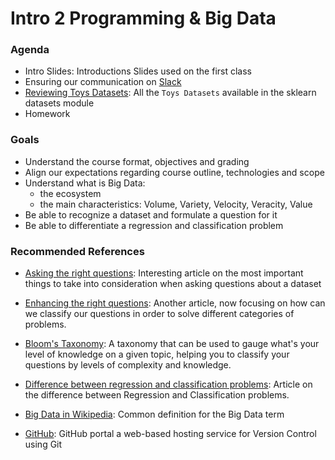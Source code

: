 # Intro 2 Programming & Big Data

### Agenda
* Intro Slides: Introductions Slides used on the first class
* Ensuring our communication on [Slack](https://join.slack.com/t/cebd1160-fall2019/shared_invite/enQtNzY4Mjk1NjYzNzYwLWIxNjFmZWQ5Mzc2MTY1NmE0OWQ0ZDNlNWIxMjc3NzZlMjg2YTI5MWViYTc5ZmJmMGY1OThjMWNhODZmZDhlYmI)
* [Reviewing Toys Datasets](https://scikit-learn.org/stable/datasets/index.html#toy-datasets): All the `Toys Datasets` available in the sklearn datasets module
* Homework

### Goals
* Understand the course format, objectives and grading
* Align our expectations regarding course outline, technologies and scope 
* Understand what is Big Data:
  * the ecosystem
  * the main characteristics: Volume, Variety, Velocity, Veracity, Value
* Be able to recognize a dataset and formulate a question for it  
* Be able to differentiate a regression and classification problem

### Recommended References
* [Asking the right questions](https://towardsdatascience.com/how-to-ask-the-right-questions-as-a-data-scientist-913621907411): Interesting article on the most important things to take into consideration when asking questions about a dataset 
* [Enhancing the right questions](https://towardsdatascience.com/how-to-ask-questions-data-science-can-solve-e073d6a06236): Another article, now focusing on how can we classify our questions in order to solve different categories of problems. 
* [Bloom's Taxonomy](https://en.wikipedia.org/wiki/Bloom%27s_taxonomy): A taxonomy that can be used to gauge what's your level of knowledge on a given topic, helping you to classify your questions by levels of complexity and knowledge.
* [Difference between regression and classification problems](https://www.datascience.com/blog/regression-and-classification-machine-learning-algorithms): Article on the difference between Regression and Classification problems.  

* [Big Data in Wikipedia](https://en.wikipedia.org/wiki/Big_data): Common definition for the Big Data term
* [GitHub](https://github.com/): GitHub portal a web-based hosting service for Version Control using Git
